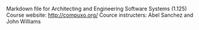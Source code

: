Markdown file for Architecting and Engineering Software Systems (1.125)
Course website: http://compuxo.org/
Cource instructers: Abel Sanchez and John Williams

